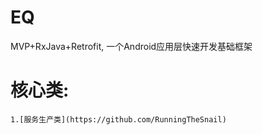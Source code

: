 # EQ
MVP+RxJava+Retrofit, 一个Android应用层快速开发基础框架

# 核心类:
    1.[服务生产类](https://github.com/RunningTheSnail)
